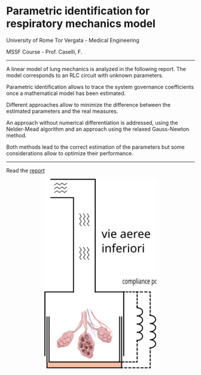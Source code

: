 # Parametric identification for respiratory mechanics model

University of Rome Tor Vergata - Medical Engineering

MSSF Course - Prof. Caselli, F.



---

A linear model of lung mechanics is analyzed in the following report. The model corresponds to an RLC circuit with unknown parameters.

Parametric identification allows to trace the system governance coefficients once a mathematical model has been estimated.

Different approaches allow to minimize the difference between the estimated parameters and the real measures.

An approach without numerical differentiation is addressed, using the Nelder-Mead algorithm and an approach using the relaxed Gauss-Newton method.

Both methods lead to the correct estimation of the parameters but some considerations allow to optimize their performance.



---

Read the [report](https://github.com/mastroalex/respiratory-mechanics/blob/main/report/report_respiratory_mechanics.pdf)
<center>
<img src="https://github.com/mastroalex/respiratory-mechanics/blob/main/code/figures/lung_model.svg" alt="Model" style="width:300px;"> 
 </center>
